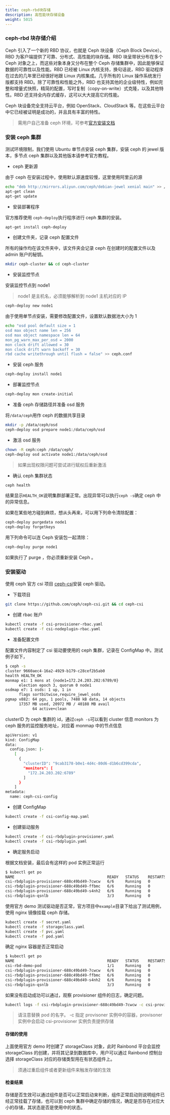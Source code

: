 ```yaml
---
title: ceph-rbd块存储
description: 高性能块存储设备
weight: 5015
---
```


### ceph-rbd 块存储介绍

Ceph 引入了一个新的 RBD 协议，也就是 Ceph 块设备（Ceph Block Device）。RBD 为客户端提供了可靠、分布式、高性能的块存储。RBD 块呈带状分布在多个 Ceph 对象之上，而这些对象本身又分布在整个 Ceph 存储集群中，因此能够保证数据的可靠性以及性能。RBD 已经被 Linux 内核支持，换句话说，RBD 驱动程序在过去的几年里已经很好地跟 Linux 内核集成。几乎所有的 Linux 操作系统发行版都支持 RBD。除了可靠性和性能之外，RBD 也支持其他的企业级特性，例如完整和增量式快照，精简的配置，写时复制（copy-on-write）式克隆，以及其他特性。RBD 还支持全内存式缓存，这可以大大提高它的性能。

Ceph 块设备完全支持云平台，例如 OpenStack、CloudStack 等。在这些云平台中它已经被证明是成功的，并且具有丰富的特性。

> 需用户自己准备 ceph 环境，可参考[官方安装文档](http://docs.ceph.com/docs/master/start/)

### 安装 ceph 集群

测试环境限制，我们使用 Ubuntu 单节点安装 ceph 集群，安装 ceph 的 jewel 版本，多节点 ceph 集群以及其他版本请参考官方教程。

- ceph 更新源

由于 ceph 在安装过程中，使用默认源速度较慢，这里使用阿里云的源

```bash
echo "deb http://mirrors.aliyun.com/ceph/debian-jewel xenial main" >> /etc/apt/sources.list
apt-get clean
apt-get update
```

- 安装部署程序

官方推荐使用 `ceph-deploy`执行程序进行 ceph 集群的安装。

```bash
apt-get install ceph-deploy
```

- 创建文件夹，记录 ceph 配置文件

所有的操作均在该文件夹中，该文件夹会记录 ceph 在创建时的配置文件以及 admin 账户的秘钥。

```bash
mkdir ceph-cluster && cd ceph-cluster
```

- 安装监控节点

安装监控节点到 node1

> node1 是主机名，必须能够解析到 node1 主机对应的 IP

```bash
ceph-deploy new node1
```

由于使用单节点安装，需要修改配置文件，设置默认数据池大小为 1

```bash
echo "osd pool default size = 1
osd max object name len = 256
osd max object namespace len = 64
mon_pg_warn_max_per_osd = 2000
mon clock drift allowed = 30
mon clock drift warn backoff = 30
rbd cache writethrough until flush = false" >> ceph.conf
```

- 安装 ceph 服务

```bash
ceph-deploy install node1
```

- 部署监控节点

```bash
ceph-deploy mon create-initial
```

- 准备 ceph 存储路径并准备 osd 服务

将`/data/ceph`用作 ceph 的数据共享目录

```bash
mkdir -p /data/ceph/osd
ceph-deploy osd prepare node1:/data/ceph/osd
```

- 激活 osd 服务

```bash
chown -R ceph:ceph /data/ceph/
ceph-deploy osd activate node1:/data/ceph/osd
```

> 如果出现权限问题可尝试进行赋权后重新激活

- 确认 ceph 集群状态

```bash
ceph health
```

结果显示`HEALTH_OK`说明集群部署正常。出现异常可以执行`ceph -s`确定 ceph 中的异常信息。

如果在某些地方碰到麻烦，想从头再来，可以用下列命令清除配置：

```bash
ceph-deploy purgedata node1
ceph-deploy forgetkeys
```

用下列命令可以连 Ceph 安装包一起清除：

```bash
ceph-deploy purge node1
```

如果执行了 purge ，你必须重新安装 Ceph 。

### 安装驱动

使用 ceph 官方 csi 项目 [ceph-csi](https://github.com/ceph/ceph-csi.git)安装 ceph 驱动。

- 下载项目

```bash
git clone https://github.com/ceph/ceph-csi.git && cd ceph-csi
```

- 创建 rbac 账户

```bash
kubectl create -f csi-provisioner-rbac.yaml
kubectl create -f csi-nodeplugin-rbac.yaml
```

- 准备配置文件

配置文件内容制定了 csi 驱动要使用的 ceph 集群，记录在 ConfigMap 中。测试例子如下，

```bash
$ ceph -s
cluster 9660aec4-16a2-4929-b179-c28cef2b5ab0
health HEALTH_OK
monmap e1: 1 mons at {node1=172.24.203.202:6789/0}
      election epoch 3, quorum 0 node1
osdmap e7: 1 osds: 1 up, 1 in
      flags sortbitwise,require_jewel_osds
pgmap v882: 64 pgs, 1 pools, 7488 kB data, 14 objects
      17357 MB used, 20972 MB / 40188 MB avail
            64 active+clean
```

clusterID 为 ceph 集群的 id，通过`ceph -s`可以看到 cluster 信息
monitors 为 ceph 服务的监控服务地址，对应着 monmap 中的节点信息

```bash
apiVersion: v1
kind: ConfigMap
data:
  config.json: |-
    [
      {
        "clusterID": "9cab3178-b0e1-4d4c-80d6-d1b6cd399cda",
        "monitors": [
          "172.24.203.202:6789"
        ]
      }
    ]
metadata:
  name: ceph-csi-config
```

- 创建 ConfigMap

```bash
kubectl create -f csi-config-map.yaml
```

- 创建驱动服务

```bash
kubectl create -f csi-rbdplugin-provisioner.yaml
kubectl create -f csi-rbdplugin.yaml
```

- 确定服务启动

根据文档安装，最后会有这样的 pod 实例正常运行

```bash
$ kubectl get po
NAME                                         READY   STATUS    RESTARTS   AGE
csi-rbdplugin-provisioner-688c49bd49-7cwcw   6/6     Running   0          59m
csi-rbdplugin-provisioner-688c49bd49-ffbmc   6/6     Running   0          59m
csi-rbdplugin-provisioner-688c49bd49-s4nh2   6/6     Running   0          59m
csi-rbdplugin-qsnlb                          3/3     Running   0          58m
```

使用官方 demo 测试驱动是否正常，官方项目中`example`目录下给出了测试用例，使用 nginx 镜像挂载 ceph 存储。

```bash
kubectl create -f secret.yaml
kubectl create -f storageclass.yaml
kubectl create -f pvc.yaml
kubectl create -f pod.yaml
```

确定 nginx 容器是否正常启动

```bash
$ kubectl get po
NAME                                         READY   STATUS    RESTARTS   AGE
csi-rbd-demo-pod                             1/1     Running   0          46m
csi-rbdplugin-provisioner-688c49bd49-7cwcw   6/6     Running   0          59m
csi-rbdplugin-provisioner-688c49bd49-ffbmc   6/6     Running   0          59m
csi-rbdplugin-provisioner-688c49bd49-s4nh2   6/6     Running   0          59m
csi-rbdplugin-qsnlb                          3/3     Running   0          58m
```

如果没有启动成功可以通过，观察 provisioner 组件的日志，确定问题。

```bash
kubectl logs -f csi-rbdplugin-provisioner-688c49bd49-7cwcw -c csi-provisioner
```

> 请注意替换 pod 的名字。 -c 指定 provisoner 实例中的容器，provisoner 实例中会启动 csi-provisioner 实例负责提供存储

#### 存储的使用

上面使用官方 demo 时创建了 storageClass 对象，此时 Rainbond 平台会监控 storageClass 的创建，并将其记录到数据库中，用户可以通过 Rainbond 控制台选择 storageClass 对应的存储类型用在有状态组件上。

> 须通过重启组件或者更新组件来触发存储的生效

#### 检查结果

存储是否生效可以通过组件是否可以正常启动来判断，组件正常启动则说明组件已经正常挂载了存储，也可以到 ceph 集群中确定存储的情况，确定是否存在对应大小的存储，其状态是否是使用中的状态。
